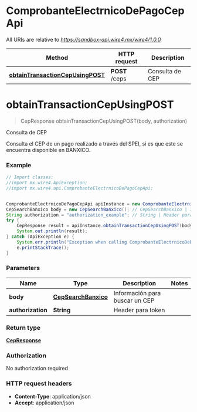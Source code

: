 # ComprobanteElectrnicoDePagoCepApi

All URIs are relative to *https://sandbox-api.wire4.mx/wire4/1.0.0*

Method | HTTP request | Description
------------- | ------------- | -------------
[**obtainTransactionCepUsingPOST**](ComprobanteElectrnicoDePagoCepApi.md#obtainTransactionCepUsingPOST) | **POST** /ceps | Consulta de CEP

<a name="obtainTransactionCepUsingPOST"></a>
# **obtainTransactionCepUsingPOST**
> CepResponse obtainTransactionCepUsingPOST(body, authorization)

Consulta de CEP

Consulta el CEP de un pago realizado a través del SPEI, si es que este se encuentra disponible en BANXICO.

### Example
```java
// Import classes:
//import mx.wire4.ApiException;
//import mx.wire4.api.ComprobanteElectrnicoDePagoCepApi;


ComprobanteElectrnicoDePagoCepApi apiInstance = new ComprobanteElectrnicoDePagoCepApi();
CepSearchBanxico body = new CepSearchBanxico(); // CepSearchBanxico | Información para buscar un CEP
String authorization = "authorization_example"; // String | Header para token
try {
    CepResponse result = apiInstance.obtainTransactionCepUsingPOST(body, authorization);
    System.out.println(result);
} catch (ApiException e) {
    System.err.println("Exception when calling ComprobanteElectrnicoDePagoCepApi#obtainTransactionCepUsingPOST");
    e.printStackTrace();
}
```

### Parameters

Name | Type | Description  | Notes
------------- | ------------- | ------------- | -------------
 **body** | [**CepSearchBanxico**](CepSearchBanxico.md)| Información para buscar un CEP |
 **authorization** | **String**| Header para token |

### Return type

[**CepResponse**](CepResponse.md)

### Authorization

No authorization required

### HTTP request headers

 - **Content-Type**: application/json
 - **Accept**: application/json

